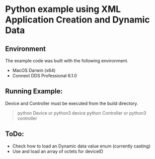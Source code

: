 # Python example using XML Application Creation and Dynamic Data

## Environment
The example code was built with the following environment.

* MacOS Darwin (x64)
* Connext DDS Professional 6.1.0 

## Running Example:
Device and Controller must be executed from the build directory.
> python Device or python3 device
> python Controller or python3 controller

## ToDo:
- Check how to load an Dynamic data value enum (currently casting)
- Use and load an array of octets for deviceID




